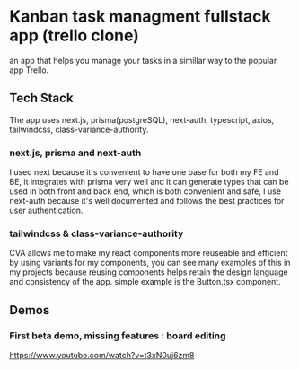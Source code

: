 # Kanban task managment fullstack app (trello clone)

an app that helps you manage your tasks in a simillar way to the popular app Trello.

## Tech Stack

The app uses next.js, prisma(postgreSQL), next-auth, typescript, axios, tailwindcss, class-variance-authority.

### next.js, prisma and next-auth

I used next because it's convenient to have one base for both my FE and BE, it integrates with prisma very well and it can generate types that can be used in both front and back end, which is both convenient and safe, I use next-auth because it's well documented and follows the best practices for user authentication.

### tailwindcss & class-variance-authority

CVA allows me to make my react components more reuseable and efficient by using variants for my components, you can see many examples of this in my projects because reusing components helps retain the design language and consistency of the app. simple example is the Button.tsx component.

## Demos

### First beta demo, missing features : board editing

https://www.youtube.com/watch?v=t3xN0uj6zm8
